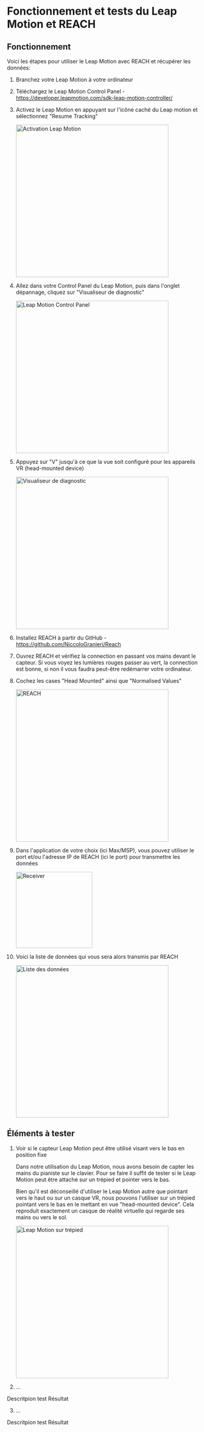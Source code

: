 # Fonctionnement et tests du Leap Motion et REACH

## Fonctionnement

Voici les étapes pour utiliser le Leap Motion avec REACH et récupérer les données:

1. Branchez votre Leap Motion à votre ordinateur

2. Téléchargez le Leap Motion Control Panel - https://developer.leapmotion.com/sdk-leap-motion-controller/

3. Activez le Leap Motion en appuyant sur l'icône caché du Leap motion et sélectionnez "Resume Tracking"

    <img src="../Images/resume_tracking.JPG" alt="Activation Leap Motion" width="400"/>

4. Allez dans votre Control Panel du Leap Motion, puis dans l'onglet dépannage, cliquez sur "Visualiseur de diagnostic"

    <img src="../Images/depannage.JPG" alt="Leap Motion Control Panel" width="400"/>

5. Appuyez sur "V" jusqu'à ce que la vue soit configuré pour les appareils VR (head-mounted device)

    <img src="../Images/visualiseur.JPG" alt="Visualiseur de diagnostic" width="400"/>

6. Installez REACH à partir du GitHub - https://github.com/NiccoloGranieri/Reach

7. Ouvrez REACH et vérifiez la connection en passant vos mains devant le capteur. Si vous voyez les lumières rouges passer au vert, la connection est bonne, si non il vous faudra peut-être redémarrer votre ordinateur.

8. Cochez les cases "Head Mounted" ainsi que "Normalised Values"

    <img src="../Images/reach.JPG" alt="REACH" width="400"/>

9. Dans l'application de votre choix (ici Max/MSP), vous pouvez utiliser le port et/ou l'adresse IP de REACH (ici le port) pour transmettre les données

    <img src="../Images/receive.JPG" alt="Receiver" width="200"/>

10. Voici la liste de données qui vous sera alors transmis par REACH
    
    <img src="../Images/donnees.JPG" alt="Liste des données" width="400"/>

## Éléments à tester

1. Voir si le capteur Leap Motion peut être utilisé visant vers le bas en position fixe

    Dans notre utilisation du Leap Motion, nous avons besoin de capter les mains du pianiste sur le clavier. Pour se faire il suffit de tester si le Leap Motion peut être attaché sur un trépied et pointer vers le bas.

    Bien qu'il est déconseillé d'utiliser le Leap Motion autre que pointant vers le haut ou sur un casque VR, nous pouvons l'utiliser sur un trépied pointant vers le bas en le mettant en vue "head-mounted device". Cela reproduit exactement un casque de réalité virtuelle qui regarde ses mains ou vers le sol.

    <img src="../Images/leap_motion.jpg" alt="Leap Motion sur trépied" width="400"/>

2. ...

Descritpion test
Résultat

3. ...

Descritpion test
Résultat
